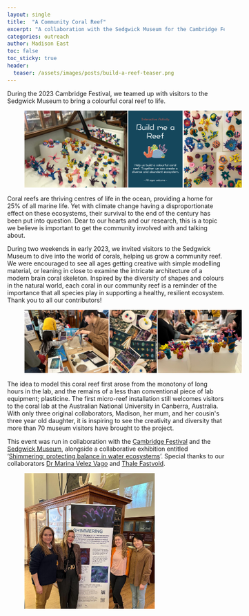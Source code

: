 ```yaml
---
layout: single
title:  "A Community Coral Reef"
excerpt: "A collaboration with the Sedgwick Museum for the Cambridge Festival"
categories: outreach
author: Madison East
toc: false
toc_sticky: true
header:
  teaser: /assets/images/posts/build-a-reef-teaser.png
---
```


During the 2023 Cambridge Festival, we teamed up with visitors to the Sedgwick Museum to bring a colourful coral reef to life. 

<figure style="width: 100%" class="align-center">
  <!-- <img src="{{ site.url }}{{ site.baseurl }}/assets/images/bio-Madi-coral.png" alt="Coral close-up"> -->
  <img src="/assets/images/posts/build-a-reef-main-1.png" alt="plasticine corals">
</figure>

Coral reefs are thriving centres of life in the ocean, providing a home for 25% of all marine life. Yet with climate change having a disproportionate effect on these ecosystems, their survival to the end of the century has been put into question. Dear to our hearts and our research, this is a topic we believe is important to get the community involved with and talking about.

During two weekends in early 2023, we invited visitors to the Sedgwick Museum to dive into the world of corals, helping us grow a community reef. We were encouraged to see all ages getting creative with simple modelling material, or leaning in close to examine the intricate architecture of a modern brain coral skeleton. Inspired by the diversity of shapes and colours in the natural world, each coral in our community reef is a reminder of the importance that all species play in supporting a healthy, resilient ecosystem. Thank you to all our contributors!

<figure style="width: 100%" class="align-center">
  <!-- <img src="{{ site.url }}{{ site.baseurl }}/assets/images/bio-Madi-coral.png" alt="Coral close-up"> -->
  <img src="/assets/images/posts/build-a-reef-main-2.png" alt="plasticine corals">
</figure>

The idea to model this coral reef first arose from the monotony of long hours in the lab, and the remains of a less than conventional piece of lab equipment; plasticine. The first micro-reef installation still welcomes visitors to the coral lab at the Australian National University in Canberra, Australia. With only three original collaborators, Madison, her mum, and her cousin's three year old daughter, it is inspiring to see the creativity and diversity that more than 70 museum visitors have brought to the project.

This event was run in collaboration with the [Cambridge Festival](https://www.festival.cam.ac.uk/) and the [Sedgwick Museum](http://www.sedgwickmuseum.org/), alongside a collaborative exhibition entitled ‘[Shimmering: protecting balance in water ecosystems](https://www.marinavelez.com/shimmering)’. Special thanks to our collaborators [Dr Marina Velez Vago](https://www.marinavelez.com/) and [Thale Fastvold](https://thalefastvold.com/).

<figure style="width: 100%" class="align-center">
  <img src="/assets/images/posts/build-a-reef-4.jpeg" alt="The team" style="width: 60%">
</figure>